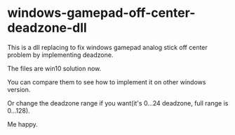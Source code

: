 # windows-gamepad-off-center-deadzone-dll
This is a dll replacing to fix windows gamepad analog stick off center problem by implementing deadzone.

The files are win10 solution now.

You can compare them to see how to implement it on other windows version.

Or change the deadzone range if you want(it's 0...24 deadzone, full range is 0...128).

Me happy.
